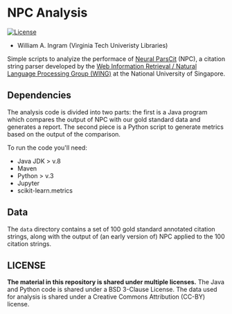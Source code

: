 # NPC Analysis

[![License](https://img.shields.io/badge/License-BSD%203--Clause-blue.svg)](https://github.com/waingram/npc-analysis/raw/master/LICENSE)

* William A. Ingram (Virginia Tech Univeristy Libraries)

Simple scripts to analyize the performace of [Neural ParsCit](https://github.com/WING-NUS/Neural-ParsCit) (NPC), a citation string parser developed by the [Web Information Retrieval / Natural Language Processing Group (WING)](https://wing.comp.nus.edu.sg/) at the National University of Singapore. 

## Dependencies

The analysis code is divided into two parts: the first is a Java program which compares the output of NPC with our gold standard data and generates a report. The second piece is a Python script to generate metrics based on the output of the comparison. 

To run the code you'll need:
- Java JDK > v.8
- Maven
- Python > v.3
- Jupyter
- scikit-learn.metrics 

## Data

The `data` directory contains a set of 100 gold standard annotated citation strings, along with the output of (an early version of) NPC applied to the 100 citation strings. 

## LICENSE

**The material in this repository is shared under multiple licenses.** The Java and Python code is shared under a BSD 3-Clause License.
The data used for analysis is shared under a Creative Commons Attribution (CC-BY) license.

